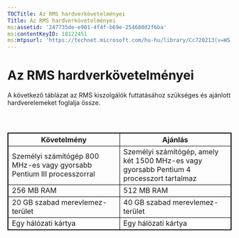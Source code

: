 ```yaml
---
TOCTitle: Az RMS hardverkövetelményei
Title: Az RMS hardverkövetelményei
ms:assetid: '247735de-e901-4f4f-b69e-254680d2f6ba'
ms:contentKeyID: 18122451
ms:mtpsurl: 'https://technet.microsoft.com/hu-hu/library/Cc720213(v=WS.10)'
---
```


Az RMS hardverkövetelményei
===========================

A következő táblázat az RMS kiszolgálók futtatásához szükséges és ajánlott hardverelemeket foglalja össze.

###  

 
<p> </p>
<table style="border:1px solid black;">
<colgroup>
<col width="50%" />
<col width="50%" />
</colgroup>
<thead>
<tr class="header">
<th style="border:1px solid black;" >Követelmény</th>
<th style="border:1px solid black;" >Ajánlás</th>
</tr>
</thead>
<tbody>
<tr class="odd">
<td style="border:1px solid black;">Személyi számítógép 800 MHz-es vagy gyorsabb Pentium III processzorral</td>
<td style="border:1px solid black;">Személyi számítógép, amely két 1500 MHz-es vagy gyorsabb Pentium 4 processzort tartalmaz</td>
</tr>
<tr class="even">
<td style="border:1px solid black;">256 MB RAM</td>
<td style="border:1px solid black;">512 MB RAM</td>
</tr>
<tr class="odd">
<td style="border:1px solid black;">20 GB szabad merevlemez-terület</td>
<td style="border:1px solid black;">40 GB szabad merevlemez-terület</td>
</tr>
<tr class="even">
<td style="border:1px solid black;">Egy hálózati kártya</td>
<td style="border:1px solid black;">Egy hálózati kártya</td>
</tr>
</tbody>
</table>
